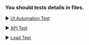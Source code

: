 ### You should tests details in files. 

▶️ [UI Automation Test](https://github.com/bekiraycibin/EbubekirAycibin/tree/main/EbubekirAycibin-Test-UI-Automation)

▶️ [API Test](https://github.com/bekiraycibin/EbubekirAycibin/tree/main/Test%20Automation-API)

▶️ [Load Test](https://github.com/bekiraycibin/EbubekirAycibin/tree/main/EbubekirAycibin-LoadTest)
